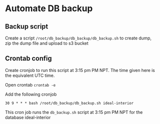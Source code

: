 
# Automate DB backup


## Backup script
Create a script `/root/db_backup/db_backup/db_backup.sh` to create dump, zip the dump file and upload to s3 bucket 

## Crontab config
Create cronjob to run this script at 3:15 pm PM NPT. The time given here is the equivalent UTC time.

Open crontab `crontab -e` 

Add the following cronjob

```
30 9 * * * bash /root/db_backup/db_backup.sh ideal-interior
```

This cron job runs the `db_backup.sh` script at 3:15 pm PM NPT for the database ideal-interior 
